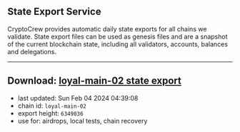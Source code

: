 ## State Export Service
CryptoCrew provides automatic daily state exports for all chains we validate. State export files can be used as genesis files and are a snapshot of the current blockchain state, including all validators, accounts, balances and delegations.

---
**Download: [loyal-main-02 state export](https://dl.ccvalidators.com/SERVICE/loyal/loyal-main-02_export_6349036.json)**
---

- last updated: Sun Feb 04 2024 04:39:08
- chain id: `loyal-main-02`
- export height: `6349036`
- use for: airdrops, local tests, chain recovery
